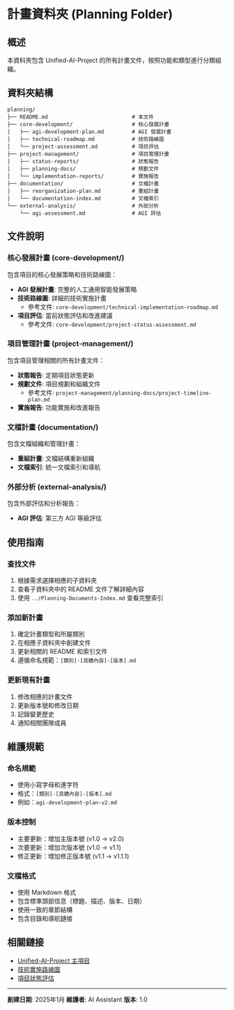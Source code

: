# 計畫資料夾 (Planning Folder)

## 概述

本資料夾包含 Unified-AI-Project 的所有計畫文件，按照功能和類型進行分類組織。

## 資料夾結構

```
planning/
├── README.md                           # 本文件
├── core-development/                   # 核心發展計畫
│   ├── agi-development-plan.md         # AGI 發展計畫
│   ├── technical-roadmap.md            # 技術路線圖
│   └── project-assessment.md           # 項目評估
├── project-management/                 # 項目管理計畫
│   ├── status-reports/                 # 狀態報告
│   ├── planning-docs/                  # 規劃文件
│   └── implementation-reports/         # 實施報告
├── documentation/                      # 文檔計畫
│   ├── reorganization-plan.md          # 重組計畫
│   └── documentation-index.md          # 文檔索引
└── external-analysis/                  # 外部分析
    └── agi-assessment.md               # AGI 評估
```

## 文件說明

### 核心發展計畫 (core-development/)
包含項目的核心發展策略和技術路線圖：
- **AGI 發展計畫**: 完整的人工通用智能發展策略
- **技術路線圖**: 詳細的技術實施計畫
    - 參考文件: `core-development/technical-implementation-roadmap.md`
- **項目評估**: 當前狀態評估和改進建議
    - 參考文件: `core-development/project-status-assessment.md`

### 項目管理計畫 (project-management/)
包含項目管理相關的所有計畫文件：
- **狀態報告**: 定期項目狀態更新
- **規劃文件**: 項目規劃和組織文件
    - 參考文件: `project-management/planning-docs/project-timeline-plan.md`
- **實施報告**: 功能實施和改進報告

### 文檔計畫 (documentation/)
包含文檔組織和管理計畫：
- **重組計畫**: 文檔結構重新組織
- **文檔索引**: 統一文檔索引和導航

### 外部分析 (external-analysis/)
包含外部評估和分析報告：
- **AGI 評估**: 第三方 AGI 等級評估

## 使用指南

### 查找文件
1. 根據需求選擇相應的子資料夾
2. 查看子資料夾中的 README 文件了解詳細內容
3. 使用 `../Planning-Documents-Index.md` 查看完整索引

### 添加新計畫
1. 確定計畫類型和所屬類別
2. 在相應子資料夾中創建文件
3. 更新相關的 README 和索引文件
4. 遵循命名規範：`[類別]-[具體內容]-[版本].md`

### 更新現有計畫
1. 修改相應的計畫文件
2. 更新版本號和修改日期
3. 記錄變更歷史
4. 通知相關團隊成員

## 維護規範

### 命名規範
- 使用小寫字母和連字符
- 格式：`[類別]-[具體內容]-[版本].md`
- 例如：`agi-development-plan-v2.md`

### 版本控制
- 主要更新：增加主版本號 (v1.0 → v2.0)
- 次要更新：增加次版本號 (v1.0 → v1.1)
- 修正更新：增加修正版本號 (v1.1 → v1.1.1)

### 文檔格式
- 使用 Markdown 格式
- 包含標準頭部信息（標題、描述、版本、日期）
- 使用一致的章節結構
- 包含目錄和導航鏈接

## 相關鏈接


- [Unified-AI-Project 主項目](../../../..)
- [技術實施路線圖](core-development/technical-implementation-roadmap.md)
- [項目狀態評估](core-development/project-status-assessment.md)

---

**創建日期**: 2025年1月
**維護者**: AI Assistant
**版本**: 1.0